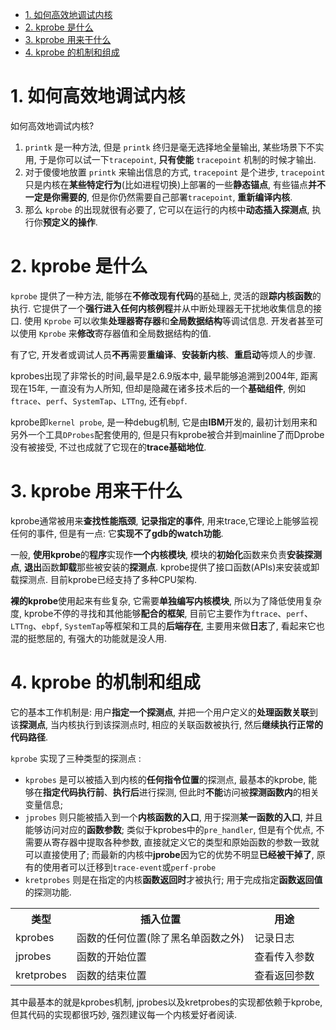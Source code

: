 

<!-- @import "[TOC]" {cmd="toc" depthFrom=1 depthTo=6 orderedList=false} -->

<!-- code_chunk_output -->

- [1. 如何高效地调试内核](#1-如何高效地调试内核)
- [2. kprobe 是什么](#2-kprobe-是什么)
- [3. kprobe 用来干什么](#3-kprobe-用来干什么)
- [4. kprobe 的机制和组成](#4-kprobe-的机制和组成)

<!-- /code_chunk_output -->

# 1. 如何高效地调试内核

如何高效地调试内核?

1. `printk` 是一种方法, 但是 `printk` 终归是毫无选择地全量输出, 某些场景下不实用, 于是你可以试一下`tracepoint`, **只有使能** `tracepoint` 机制的时候才输出. 
2. 对于傻傻地放置 `printk` 来输出信息的方式, `tracepoint` 是个进步, `tracepoint` 只是内核在**某些特定行为**(比如进程切换)上部署的一些**静态锚点**, 有些锚点**并不一定是你需要的**, 但是你仍然需要自己部署`tracepoint`, **重新编译内核**. 
3. 那么 `kprobe` 的出现就很有必要了, 它可以在运行的内核中**动态插入探测点**, 执行你**预定义的操作**.

# 2. kprobe 是什么

`kprobe` 提供了一种方法, 能够在**不修改现有代码**的基础上, 灵活的跟**踪内核函数**的执行. 它提供了一个**强行进入任何内核例程**并从中断处理器无干扰地收集信息的接口. 使用 `Kprobe` 可以收集**处理器寄存器**和**全局数据结构**等调试信息. 开发者甚至可以使用 `Kprobe` 来**修改**寄存器值和全局数据结构的值.

有了它, 开发者或调试人员**不再**需要**重编译**、**安装新内核**、**重启动**等烦人的步骤. 

kprobes出现了非常长的时间,最早是2.6.9版本中, 最早能够追溯到2004年, 距离现在15年, 一直没有为人所知, 但却是隐藏在诸多技术后的一个**基础组件**, 例如`ftrace`、`perf`、`SystemTap`、`LTTng`, 还有`ebpf`.

kprobe即`kernel probe`, 是一种debug机制, 它是由**IBM**开发的, 最初计划用来和另外一个工具`DProbes`配套使用的, 但是只有kprobe被合并到mainline了而Dprobe没有被接受, 不过也成就了它现在的**trace基础地位**. 

# 3. kprobe 用来干什么

kprobe通常被用来**查找性能瓶颈**, **记录指定的事件**, 用来trace,它理论上能够监视任何的事件, 但是有一点: 它**实现不了gdb的watch功能**. 

一般, **使用kprobe**的**程序**实现作**一个内核模块**, 模块的**初始化**函数来负责**安装探测点**, **退出**函数**卸载**那些被安装的**探测点**. kprobe提供了接口函数(APIs)来安装或卸载探测点. 目前kprobe已经支持了多种CPU架构. 

**裸的kprobe**使用起来有些复杂, 它需要**单独编写内核模块**, 所以为了降低使用复杂度, kprobe不停的寻找和其他能够**配合的框架**, 目前它主要作为`ftrace`、`perf`、`LTTng`、`ebpf`, `SystemTap`等框架和工具的**后端存在**, 主要用来做**日志**了, 看起来它也混的挺憋屈的, 有强大的功能就是没人用. 

# 4. kprobe 的机制和组成

它的基本工作机制是: 用户**指定一个探测点**, 并把一个用户定义的**处理函数关联**到该**探测点**, 当内核执行到该探测点时, 相应的关联函数被执行, 然后**继续执行正常的代码路径**.

`kprobe` 实现了三种类型的探测点 :

* `kprobes` 是可以被插入到内核的**任何指令位置**的探测点, 最基本的kprobe, 能够在**指定代码执行前**、**执行后**进行探测, 但此时**不能**访问被**探测函数内**的相关变量信息;
* `jprobes` 则只能被插入到一个**内核函数的入口**, 用于探测**某一函数的入口**, 并且能够访问对应的**函数参数**; 类似于kprobes中的`pre_handler`, 但是有个优点, 不需要从寄存器中提取各种参数, 直接就定义它的类型和原始函数的参数一致就可以直接使用了; 而最新的内核中**jprobe**因为它的优势不明显**已经被干掉了**, 原有的使用者可以迁移到`trace-event`或`perf-probe`
* `kretprobes` 则是在指定的内核**函数返回时**才被执行; 用于完成指定**函数返回值**的探测功能. 

<table>
    <tr>
        <th>类型</th>
        <th>插入位置</th>
        <th>用途</th>
    </tr>
    <tr>
        <td>kprobes</td>
        <td>
            函数的任何位置(除了黑名单函数之外)
        </td>
        <td>
            记录日志
        </td>
    </tr>
    <tr>
        <td>jprobes</td>
        <td>
            函数的开始位置
        </td>
        <td>
            查看传入参数
        </td>
    </tr>
    <tr>
        <td>kretprobes</td>
        <td>
            函数的结束位置
        </td>
        <td>
            查看返回参数
        </td>
    </tr>
</table>

其中最基本的就是kprobes机制, jprobes以及kretprobes的实现都依赖于kprobe, 但其代码的实现都很巧妙, 强烈建议每一个内核爱好者阅读. 
